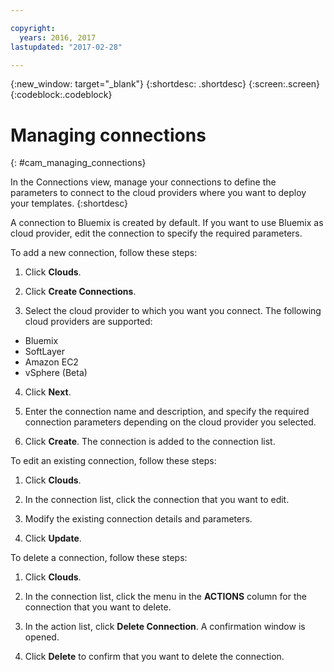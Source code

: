 ```yaml
---

copyright:
  years: 2016, 2017
lastupdated: "2017-02-28"

---
```

<!-- Copyright info and last updated date at top of file: REQUIRED
    The copyright and lastupdated info is YAML content that must occur at the top of the MD file, before attributes are listed.
    It must be --- surrounded by 3 dashes ---
    The value "years" can contain just one year or a two years separated by a comma. (years: 2014, 2016)
    The value "lastupdated" must be followed by a machine date in quotes in the following format: "YYYY-MM-DD"
    The value for "years" must be indented 2 spaces under "copyright", followed by "lastupdated" which should start on its own non-indented line.

-->

<!-- Common attributes used in the template are defined as follows: -->
{:new_window: target="_blank"}
{:shortdesc: .shortdesc}
{:screen:.screen}
{:codeblock:.codeblock}

<!-- Additional task topic: OPTIONAL
This is the template for additional task topics that are needed beyond the basic tasks in the getting started index.md.  As needed, other task topics can be included, with titles such as "Configuring x", "Administering y", "Managing z", etc. This topic is a peer of the getting started index.md in the <servicename>.ditamap. This topic can have one level of children and they also can be referenced in <servicename>.ditamap -->

# Managing connections
<!-- for example, Uploading your data -->
{: #cam_managing_connections}
<!-- Provide an appropriate ID above -->

<!-- The short description section should include a sentence describing why this task is needed. For search engine optimization, include the service long name and "Bluemix". For example: -->

In the Connections view, manage your connections to define the parameters to connect to the cloud providers where you want to deploy your templates.
{:shortdesc}

A connection to Bluemix is created by default. If you want to use Bluemix as cloud provider, edit the connection to specify the required parameters.

To add a new connection, follow these steps:

1. Click **Clouds**.

2. Click **Create Connections**. 

3. Select the cloud provider to which you want you connect. The following cloud providers are supported:
 - Bluemix
 - SoftLayer
 - Amazon EC2
 - vSphere (Beta)

4. Click **Next**.

5. Enter the connection name and description, and specify the required connection parameters depending on the cloud provider you selected.

6. Click **Create**. The connection is added to the connection list.

To edit an existing connection, follow these steps:

1. Click **Clouds**.

2. In the connection list, click the connection that you want to edit.

3. Modify the existing connection details and parameters.

4. Click **Update**.

To delete a connection, follow these steps:

1. Click **Clouds**.

2. In the connection list, click the menu in the **ACTIONS** column for the connection that you want to delete.

3. In the action list, click **Delete Connection**. A confirmation window is opened.

4. Click **Delete** to confirm that you want to delete the connection.


